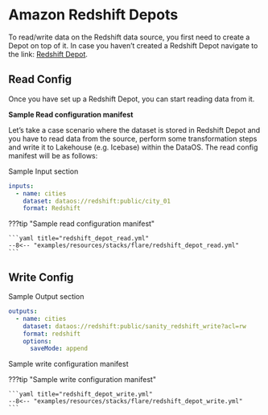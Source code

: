 # Amazon Redshift Depots


To read/write data on the Redshift data source, you first need to create a Depot on top of it. In case you haven’t created a Redshift Depot navigate to the link: [Redshift Depot](/resources/depot/depot_config_templates/amazon_redshift/).

## Read Config

Once you have set up a Redshift Depot, you can start reading data from it. 


**Sample Read configuration manifest**

Let’s take a case scenario where the dataset is stored in Redshift Depot and you have to read data from the source, perform some transformation steps and write it to Lakehouse (e.g. Icebase) within the DataOS. The read config manifest will be as follows:

Sample Input section

```yaml
inputs:
  - name: cities
    dataset: dataos://redshift:public/city_01
    format: Redshift
```
???tip "Sample read configuration manifest"

    ```yaml title="redshift_depot_read.yml"
    --8<-- "examples/resources/stacks/flare/redshift_depot_read.yml"
    ```

## Write Config

Sample Output section

```yaml
outputs:
  - name: cities
    dataset: dataos://redshift:public/sanity_redshift_write?acl=rw
    format: redshift
    options:
      saveMode: append
```

Sample write configuration manifest

???tip "Sample write configuration manifest"

    ```yaml title="redshift_depot_write.yml"
    --8<-- "examples/resources/stacks/flare/redshift_depot_write.yml"
    ```